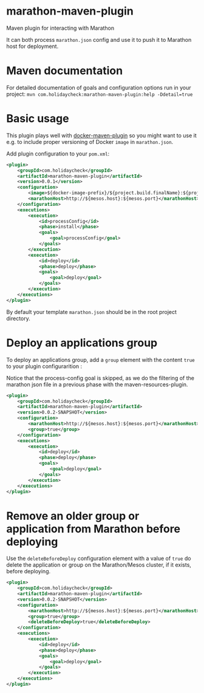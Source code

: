marathon-maven-plugin
=====================

Maven plugin for interacting with Marathon

It can both process `marathon.json` config and use it to push it to Marathon host for deployment. 

# Maven documentation

For detailed documentation of goals and configuration options run in your project:
`mvn com.holidaycheck:marathon-maven-plugin:help -Ddetail=true`

# Basic usage

This plugin plays well with [docker-maven-plugin](https://github.com/spotify/docker-maven-plugin)
so you might want to use it e.g. to include proper versioning of Docker `image` in `marathon.json`.

Add plugin configuration to your `pom.xml`:

```xml
<plugin>
	<groupId>com.holidaycheck</groupId>
	<artifactId>marathon-maven-plugin</artifactId>
	<version>0.0.1</version>
	<configuration>
		<image>${docker-image-prefix}/${project.build.finalName}:${project.version}-${gitShortCommitId}</image>
		<marathonHost>http://${mesos.host}:${mesos.port}</marathonHost>
	</configuration>
	<executions>
		<execution>
			<id>processConfig</id>
			<phase>install</phase>
			<goals>
				<goal>processConfig</goal>
			</goals>
		</execution>
		<execution>
			<id>deploy</id>
			<phase>deploy</phase>
			<goals>
				<goal>deploy</goal>
			</goals>
		</execution>
	</executions>
</plugin>
```

By default your template `marathon.json` should be in the root project directory.

# Deploy an applications group

To deploy an applications group, add a `group` element with the content `true` to your plugin configurarition :

Notice that the process-config goal is skipped, as we do the filtering of the marathon json file in a previous phase
with the maven-resources-plugin.

```xml
<plugin>
    <groupId>com.holidaycheck</groupId>
    <artifactId>marathon-maven-plugin</artifactId>
    <version>0.0.2-SNAPSHOT</version>
    <configuration>
        <marathonHost>http://${mesos.host}:${mesos.port}</marathonHost>
        <group>true</group>
    </configuration>
    <executions>
        <execution>
            <id>deploy</id>
            <phase>deploy</phase>
            <goals>
                <goal>deploy</goal>
            </goals>
        </execution>
    </executions>
</plugin>
```

# Remove an older group or application from Marathon before deploying

Use the `deleteBeforeDeploy` configuration element with a value of `true` do delete
the application or group on the Marathon/Mesos cluster, if it exists, before deploying.

```xml
<plugin>
    <groupId>com.holidaycheck</groupId>
    <artifactId>marathon-maven-plugin</artifactId>
    <version>0.0.2-SNAPSHOT</version>
    <configuration>
        <marathonHost>http://${mesos.host}:${mesos.port}</marathonHost>
        <group>true</group>
        <deleteBeforeDeploy>true</deleteBeforeDeploy>
    </configuration>
    <executions>
        <execution>
            <id>deploy</id>
            <phase>deploy</phase>
            <goals>
                <goal>deploy</goal>
            </goals>
        </execution>
    </executions>
</plugin>
```
